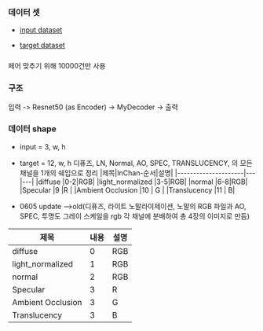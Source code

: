 
### 데이터 셋
* [input dataset](https://t1h0q-my.sharepoint.com/personal/csbhr_t1h0q_onmicrosoft_com/_layouts/15/onedrive.aspx?ga=1&id=%2Fpersonal%2Fcsbhr%5Ft1h0q%5Fonmicrosoft%5Fcom%2FDocuments%2FRelease%2FFFHQ%2DUV%2Fdataset%2Fffhq%2Duv%2Fuv%2Dmaps)
                
* [target dataset](https://github.com/ubisoft/ubisoft-laforge-FFHQ-UV-Intrinsics)

### 
페어 맞추기 위해 10000건만 사용


### 구조 
입력 -> Resnet50 (as Encoder) -> MyDecoder -> 출력

### 데이터 shape
 * input = 3, w, h
 * target = 12, w, h 디퓨즈, LN, Normal, AO, SPEC, TRANSLUCENCY, 의 모든 채널을 1개의 쉐입으로 정리 
|제목|InChan-순서|설명|
|---------------------|---|---|
|diffuse              |0-2|RGB|
|light_normalized     |3-5|RGB|
|normal               |6-8|RGB|
|Specular             |9  |R  |
|Ambient Occlusion    |10 | G |
|Translucency         |11 |  B|


* 0605 update -->old(디퓨즈, 라이트 노말라이제이션, 노말의 RGB 파일과 AO, SPEC, 투명도 그레이 스케일을 rgb 각 채널에 분배하여 총 4장의 이미지로 만듬)

|제목|내용|설명|
|---------------------|-|---|
|diffuse              |0|RGB|
|light_normalized     |1|RGB|
|normal               |2|RGB|
|Specular             |3|R  |
|Ambient Occlusion    |3| G |
|Translucency         |3|  B|

